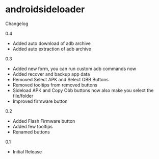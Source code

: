 # androidsideloader

Changelog

0.4
 - Added auto download of adb archive
 - Added auto extraction of adb archive

0.3
 - Added new form, you can run custom adb commands now
 - Added recover and backup app data
 - Removed Select APK and Select OBB Buttons
 - Removed tooltips from removed buttons
 - Sideload APK and Copy Obb buttons now also make you select the file/folder
 - Improved firmware button

0.2
 - Added Flash Firmware button
 - Added few tooltips
 - Renamed buttons

0.1
- Initial Release
